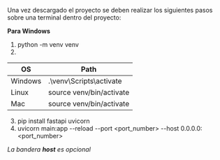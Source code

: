 Una vez descargado el proyecto se deben realizar los siguientes pasos sobre una terminal dentro del proyecto:

**Para Windows**

1. python -m venv venv
2. 
|OS|Path|
|--|--|
|Windows|.\venv\Scripts\activate|
|Linux|source venv/bin/activate|
|Mac|source venv/bin/activate|

3. pip install fastapi uvicorn
4. uvicorn main:app --reload --port <port_number> --host 0.0.0.0:<port_number>

_La bandera **host** es opcional_